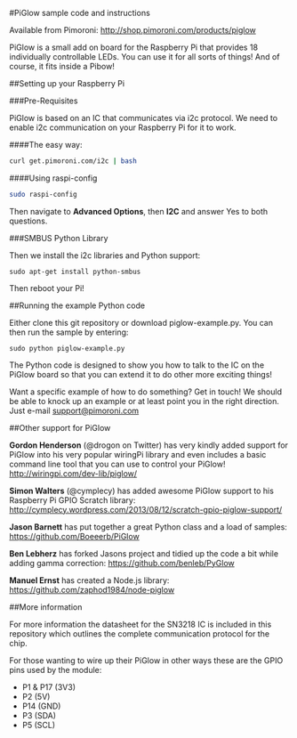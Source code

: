 #PiGlow sample code and instructions

Available from Pimoroni: http://shop.pimoroni.com/products/piglow

PiGlow is a small add on board for the Raspberry Pi that provides 18 individually controllable LEDs. You can use it for all sorts of things! And of course, it fits inside a Pibow!

##Setting up your Raspberry Pi

###Pre-Requisites

PiGlow is based on an IC that communicates via i2c protocol. We need to enable i2c communication on your Raspberry Pi for it to work.

####The easy way:

```bash
curl get.pimoroni.com/i2c | bash
```

####Using raspi-config

```bash
sudo raspi-config
```

Then navigate to **Advanced Options**, then **I2C** and answer Yes to both questions.

###SMBUS Python Library

Then we install the i2c libraries and Python support:

    sudo apt-get install python-smbus

Then reboot your Pi!

##Running the example Python code

Either clone this git repository or download piglow-example.py. You can then run the sample by entering:

    sudo python piglow-example.py

The Python code is designed to show you how to talk to the IC on the PiGlow board so that you can extend it to do other more exciting things!

Want a specific example of how to do something? Get in touch! We should be able to knock up an example or at least point you in the right direction. Just e-mail support@pimoroni.com

##Other support for PiGlow

**Gordon Henderson** (@drogon on Twitter) has very kindly added support for PiGlow into his very popular wiringPi library and even includes a basic command line tool that you can use to control your PiGlow! http://wiringpi.com/dev-lib/piglow/

**Simon Walters** (@cymplecy) has added awesome PiGlow support to his Raspberry Pi GPIO Scratch library: http://cymplecy.wordpress.com/2013/08/12/scratch-gpio-piglow-support/

**Jason Barnett** has put together a great Python class and a load of samples: https://github.com/Boeeerb/PiGlow

**Ben Lebherz** has forked Jasons project and tidied up the code a bit while adding gamma correction: https://github.com/benleb/PyGlow

**Manuel Ernst** has created a Node.js library: https://github.com/zaphod1984/node-piglow

##More information

For more information the datasheet for the SN3218 IC is included in this repository which outlines the complete communication protocol for the chip.

For those wanting to wire up their PiGlow in other ways these are the GPIO pins used by the module:

- P1 & P17 (3V3)
- P2 (5V)
- P14 (GND)
- P3 (SDA)
- P5 (SCL)
